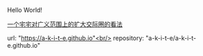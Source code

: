 Hello World!


[一个宅宅对广义范围上的扩大交际圈的看法](https://a-k-i-t-e.github.io/social.html)

url: "https://a-k-i-t-e.github.io"<br/>
repository: "a-k-i-t-e/a-k-i-t-e.github.io"
